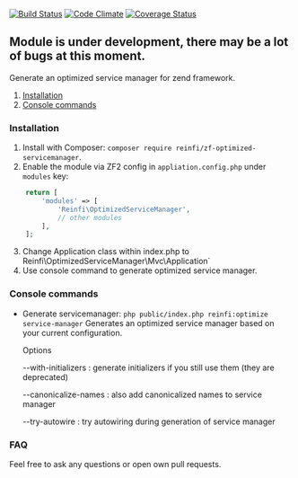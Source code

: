[![Build Status](https://travis-ci.org/reinfi/zf-optimized-servicemanager.svg?branch=master)](https://travis-ci.org/reinfi/zf-optimized-servicemanager)
[![Code Climate](https://codeclimate.com/github/reinfi/zf-optimized-servicemanager/badges/gpa.svg)](https://codeclimate.com/github/reinfi/zf-optimized-servicemanager)
[![Coverage Status](https://coveralls.io/repos/github/reinfi/zf-optimized-servicemanager/badge.svg?branch=master)](https://coveralls.io/github/reinfi/zf-optimized-servicemanager?branch=master)

## Module is under development, there may be a lot of bugs at this moment.

Generate an optimized service manager for zend framework.

1. [Installation](#installation)
2. [Console commands](#console-commands)

### Installation

1. Install with Composer: `composer require reinfi/zf-optimized-servicemanager`.
2. Enable the module via ZF2 config in `appliation.config.php` under `modules` key:

```php
    return [
        'modules' => [
            'Reinfi\OptimizedServiceManager',
            // other modules
        ],
    ];
```

3. Change Application class within index.php to Reinfi\OptimizedServiceManager\Mvc\Application`
4. Use console command to generate optimized service manager.

### Console commands
* Generate servicemanager: `php public/index.php reinfi:optimize service-manager`
  Generates an optimized service manager based on your current configuration.

  Options

  --with-initializers : generate initializers if you still use them (they are deprecated)
  
  --canonicalize-names : also add canonicalized names to service manager

  --try-autowire : try autowiring during generation of service manager


### FAQ
Feel free to ask any questions or open own pull requests.